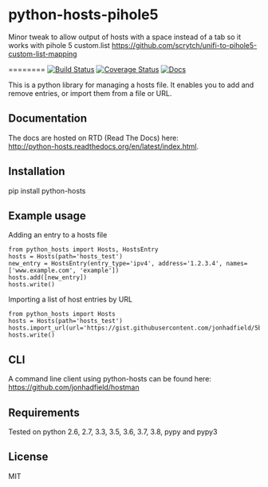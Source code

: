 python-hosts-pihole5
========

Minor tweak to allow output of hosts with a space instead of a tab so it works with pihole 5 custom.list
https://github.com/scrytch/unifi-to-pihole5-custom-list-mapping

========
[![Build Status](https://api.travis-ci.org/jonhadfield/python-hosts.svg?branch=devel)](https://travis-ci.org/jonhadfield/python-hosts) [![Coverage Status](https://coveralls.io/repos/jonhadfield/python-hosts/badge.svg?branch=master&service=github)](https://coveralls.io/github/jonhadfield/python-hosts?branch=master) [![Docs](https://img.shields.io/badge/docs-latest-brightgreen.svg?style=flat)](http://python-hosts.readthedocs.org/en/latest/)


This is a python library for managing a hosts file. 
It enables you to add and remove entries, or import them from a file or URL.

Documentation
-------------
The docs are hosted on RTD (Read The Docs) here:  
<http://python-hosts.readthedocs.org/en/latest/index.html>.

Installation
------------
pip install python-hosts

Example usage
------------
Adding an entry to a hosts file

    from python_hosts import Hosts, HostsEntry
    hosts = Hosts(path='hosts_test')
    new_entry = HostsEntry(entry_type='ipv4', address='1.2.3.4', names=['www.example.com', 'example'])
    hosts.add([new_entry])
    hosts.write()

Importing a list of host entries by URL

    from python_hosts import Hosts
    hosts = Hosts(path='hosts_test')
    hosts.import_url(url='https://gist.githubusercontent.com/jonhadfield/5b6cdf853ef629f9b187345d89157280/raw/ddfa4a069fb12bf3c1f285249d44922aeb75db3f/hosts')
    hosts.write()

CLI
---
A command line client using python-hosts can be found here: https://github.com/jonhadfield/hostman


Requirements
------------

Tested on python 2.6, 2.7, 3.3, 3.5, 3.6, 3.7, 3.8, pypy and pypy3


License
-------

MIT

